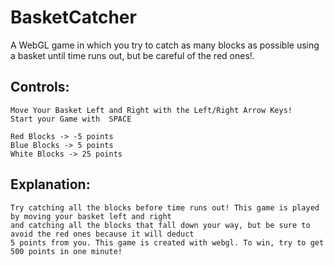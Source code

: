 # BasketCatcher
A WebGL game in which you try to catch as many blocks as possible using a basket until time runs out, but be careful of the red ones!.

## Controls:

	Move Your Basket Left and Right with the Left/Right Arrow Keys!
	Start your Game with  SPACE
		
	Red Blocks -> -5 points
	Blue Blocks -> 5 points
	White Blocks -> 25 points

## Explanation:

	Try catching all the blocks before time runs out! This game is played by moving your basket left and right
	and catching all the blocks that fall down your way, but be sure to avoid the red ones because it will deduct
	5 points from you. This game is created with webgl. To win, try to get 500 points in one minute!
